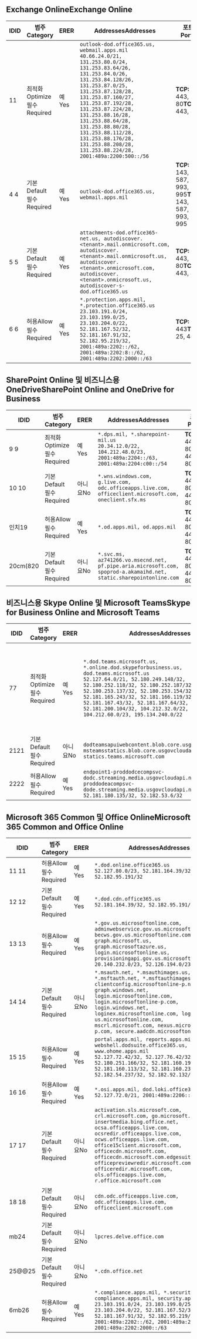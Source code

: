 <!--THIS FILE IS AUTOMATICALLY GENERATED. MANUAL CHANGES WILL BE OVERWRITTEN.-->
<!--Please contact the Office 365 Endpoints team with any questions.-->
<!--USGovDoD endpoints version 2020090100-->
<!--File generated 2020-09-01 11:00:07.5736-->

## <a name="exchange-online"></a><span data-ttu-id="056a8-101">Exchange Online</span><span class="sxs-lookup"><span data-stu-id="056a8-101">Exchange Online</span></span>

<span data-ttu-id="056a8-102">ID</span><span class="sxs-lookup"><span data-stu-id="056a8-102">ID</span></span> | <span data-ttu-id="056a8-103">범주</span><span class="sxs-lookup"><span data-stu-id="056a8-103">Category</span></span> | <span data-ttu-id="056a8-104">ER</span><span class="sxs-lookup"><span data-stu-id="056a8-104">ER</span></span> | <span data-ttu-id="056a8-105">Addresses</span><span class="sxs-lookup"><span data-stu-id="056a8-105">Addresses</span></span> | <span data-ttu-id="056a8-106">포트</span><span class="sxs-lookup"><span data-stu-id="056a8-106">Ports</span></span>
-- | -------------------- | --- | ---------------------------------------------------------------------------------------------------------------------------------------------------------------------------------------------------------------------------------------------------------------------------------------------------------------------------------------------------------------------------------------------- | -------------------------------
<span data-ttu-id="056a8-107">1</span><span class="sxs-lookup"><span data-stu-id="056a8-107">1</span></span> | <span data-ttu-id="056a8-108">최적화</span><span class="sxs-lookup"><span data-stu-id="056a8-108">Optimize</span></span><BR><span data-ttu-id="056a8-109">필수</span><span class="sxs-lookup"><span data-stu-id="056a8-109">Required</span></span> | <span data-ttu-id="056a8-110">예</span><span class="sxs-lookup"><span data-stu-id="056a8-110">Yes</span></span> | `outlook-dod.office365.us, webmail.apps.mil`<BR>`40.66.24.0/21, 131.253.80.0/24, 131.253.83.64/26, 131.253.84.0/26, 131.253.84.128/26, 131.253.87.0/25, 131.253.87.128/28, 131.253.87.160/27, 131.253.87.192/28, 131.253.87.224/28, 131.253.88.16/28, 131.253.88.64/28, 131.253.88.80/28, 131.253.88.112/28, 131.253.88.176/28, 131.253.88.208/28, 131.253.88.224/28, 2001:489a:2200:500::/56` | <span data-ttu-id="056a8-111">**TCP:** 443, 80</span><span class="sxs-lookup"><span data-stu-id="056a8-111">**TCP:** 443, 80</span></span>
<span data-ttu-id="056a8-112">4 </span><span class="sxs-lookup"><span data-stu-id="056a8-112">4</span></span> | <span data-ttu-id="056a8-113">기본</span><span class="sxs-lookup"><span data-stu-id="056a8-113">Default</span></span><BR><span data-ttu-id="056a8-114">필수</span><span class="sxs-lookup"><span data-stu-id="056a8-114">Required</span></span> | <span data-ttu-id="056a8-115">예</span><span class="sxs-lookup"><span data-stu-id="056a8-115">Yes</span></span> | `outlook-dod.office365.us, webmail.apps.mil` | <span data-ttu-id="056a8-116">**TCP:** 143, 25, 587, 993, 995</span><span class="sxs-lookup"><span data-stu-id="056a8-116">**TCP:** 143, 25, 587, 993, 995</span></span>
<span data-ttu-id="056a8-117">5 </span><span class="sxs-lookup"><span data-stu-id="056a8-117">5</span></span> | <span data-ttu-id="056a8-118">기본</span><span class="sxs-lookup"><span data-stu-id="056a8-118">Default</span></span><BR><span data-ttu-id="056a8-119">필수</span><span class="sxs-lookup"><span data-stu-id="056a8-119">Required</span></span> | <span data-ttu-id="056a8-120">예</span><span class="sxs-lookup"><span data-stu-id="056a8-120">Yes</span></span> | `attachments-dod.office365-net.us, autodiscover.<tenant>.mail.onmicrosoft.com, autodiscover.<tenant>.mail.onmicrosoft.us, autodiscover.<tenant>.onmicrosoft.com, autodiscover.<tenant>.onmicrosoft.us, autodiscover-s-dod.office365.us` | <span data-ttu-id="056a8-121">**TCP:** 443, 80</span><span class="sxs-lookup"><span data-stu-id="056a8-121">**TCP:** 443, 80</span></span>
<span data-ttu-id="056a8-122">6 </span><span class="sxs-lookup"><span data-stu-id="056a8-122">6</span></span> | <span data-ttu-id="056a8-123">허용</span><span class="sxs-lookup"><span data-stu-id="056a8-123">Allow</span></span><BR><span data-ttu-id="056a8-124">필수</span><span class="sxs-lookup"><span data-stu-id="056a8-124">Required</span></span> | <span data-ttu-id="056a8-125">예</span><span class="sxs-lookup"><span data-stu-id="056a8-125">Yes</span></span> | `*.protection.apps.mil, *.protection.office365.us`<BR>`23.103.191.0/24, 23.103.199.0/25, 23.103.204.0/22, 52.181.167.52/32, 52.181.167.91/32, 52.182.95.219/32, 2001:489a:2202::/62, 2001:489a:2202:8::/62, 2001:489a:2202:2000::/63` | <span data-ttu-id="056a8-126">**TCP:** 25, 443</span><span class="sxs-lookup"><span data-stu-id="056a8-126">**TCP:** 25, 443</span></span>

## <a name="sharepoint-online-and-onedrive-for-business"></a><span data-ttu-id="056a8-127">SharePoint Online 및 비즈니스용 OneDrive</span><span class="sxs-lookup"><span data-stu-id="056a8-127">SharePoint Online and OneDrive for Business</span></span>

<span data-ttu-id="056a8-128">ID</span><span class="sxs-lookup"><span data-stu-id="056a8-128">ID</span></span> | <span data-ttu-id="056a8-129">범주</span><span class="sxs-lookup"><span data-stu-id="056a8-129">Category</span></span> | <span data-ttu-id="056a8-130">ER</span><span class="sxs-lookup"><span data-stu-id="056a8-130">ER</span></span> | <span data-ttu-id="056a8-131">Addresses</span><span class="sxs-lookup"><span data-stu-id="056a8-131">Addresses</span></span> | <span data-ttu-id="056a8-132">포트</span><span class="sxs-lookup"><span data-stu-id="056a8-132">Ports</span></span>
-- | -------------------- | --- | ------------------------------------------------------------------------------------------------------------------- | ----------------
<span data-ttu-id="056a8-133">9 </span><span class="sxs-lookup"><span data-stu-id="056a8-133">9</span></span> | <span data-ttu-id="056a8-134">최적화</span><span class="sxs-lookup"><span data-stu-id="056a8-134">Optimize</span></span><BR><span data-ttu-id="056a8-135">필수</span><span class="sxs-lookup"><span data-stu-id="056a8-135">Required</span></span> | <span data-ttu-id="056a8-136">예</span><span class="sxs-lookup"><span data-stu-id="056a8-136">Yes</span></span> | `*.dps.mil, *.sharepoint-mil.us`<BR>`20.34.12.0/22, 104.212.48.0/23, 2001:489a:2204::/63, 2001:489a:2204:c00::/54` | <span data-ttu-id="056a8-137">**TCP:** 443, 80</span><span class="sxs-lookup"><span data-stu-id="056a8-137">**TCP:** 443, 80</span></span>
<span data-ttu-id="056a8-138">10  </span><span class="sxs-lookup"><span data-stu-id="056a8-138">10</span></span> | <span data-ttu-id="056a8-139">기본</span><span class="sxs-lookup"><span data-stu-id="056a8-139">Default</span></span><BR><span data-ttu-id="056a8-140">필수</span><span class="sxs-lookup"><span data-stu-id="056a8-140">Required</span></span> | <span data-ttu-id="056a8-141">아니요</span><span class="sxs-lookup"><span data-stu-id="056a8-141">No</span></span> | `*.wns.windows.com, g.live.com, odc.officeapps.live.com, officeclient.microsoft.com, oneclient.sfx.ms` | <span data-ttu-id="056a8-142">**TCP:** 443, 80</span><span class="sxs-lookup"><span data-stu-id="056a8-142">**TCP:** 443, 80</span></span>
<span data-ttu-id="056a8-143">인치</span><span class="sxs-lookup"><span data-stu-id="056a8-143">19</span></span> | <span data-ttu-id="056a8-144">허용</span><span class="sxs-lookup"><span data-stu-id="056a8-144">Allow</span></span><BR><span data-ttu-id="056a8-145">필수</span><span class="sxs-lookup"><span data-stu-id="056a8-145">Required</span></span> | <span data-ttu-id="056a8-146">예</span><span class="sxs-lookup"><span data-stu-id="056a8-146">Yes</span></span> | `*.od.apps.mil, od.apps.mil` | <span data-ttu-id="056a8-147">**TCP:** 443, 80</span><span class="sxs-lookup"><span data-stu-id="056a8-147">**TCP:** 443, 80</span></span>
<span data-ttu-id="056a8-148">20cm(8</span><span class="sxs-lookup"><span data-stu-id="056a8-148">20</span></span> | <span data-ttu-id="056a8-149">기본</span><span class="sxs-lookup"><span data-stu-id="056a8-149">Default</span></span><BR><span data-ttu-id="056a8-150">필수</span><span class="sxs-lookup"><span data-stu-id="056a8-150">Required</span></span> | <span data-ttu-id="056a8-151">아니요</span><span class="sxs-lookup"><span data-stu-id="056a8-151">No</span></span> | `*.svc.ms, az741266.vo.msecnd.net, pf.pipe.aria.microsoft.com, spoprod-a.akamaihd.net, static.sharepointonline.com` | <span data-ttu-id="056a8-152">**TCP:** 443, 80</span><span class="sxs-lookup"><span data-stu-id="056a8-152">**TCP:** 443, 80</span></span>

## <a name="skype-for-business-online-and-microsoft-teams"></a><span data-ttu-id="056a8-153">비즈니스용 Skype Online 및 Microsoft Teams</span><span class="sxs-lookup"><span data-stu-id="056a8-153">Skype for Business Online and Microsoft Teams</span></span>

<span data-ttu-id="056a8-154">ID</span><span class="sxs-lookup"><span data-stu-id="056a8-154">ID</span></span> | <span data-ttu-id="056a8-155">범주</span><span class="sxs-lookup"><span data-stu-id="056a8-155">Category</span></span> | <span data-ttu-id="056a8-156">ER</span><span class="sxs-lookup"><span data-stu-id="056a8-156">ER</span></span> | <span data-ttu-id="056a8-157">Addresses</span><span class="sxs-lookup"><span data-stu-id="056a8-157">Addresses</span></span> | <span data-ttu-id="056a8-158">포트</span><span class="sxs-lookup"><span data-stu-id="056a8-158">Ports</span></span>
-- | -------------------- | --- | -------------------------------------------------------------------------------------------------------------------------------------------------------------------------------------------------------------------------------------------------------------------------------------------------------------------------------------------------------- | -----------------------------------------------
<span data-ttu-id="056a8-159">7</span><span class="sxs-lookup"><span data-stu-id="056a8-159">7</span></span> | <span data-ttu-id="056a8-160">최적화</span><span class="sxs-lookup"><span data-stu-id="056a8-160">Optimize</span></span><BR><span data-ttu-id="056a8-161">필수</span><span class="sxs-lookup"><span data-stu-id="056a8-161">Required</span></span> | <span data-ttu-id="056a8-162">예</span><span class="sxs-lookup"><span data-stu-id="056a8-162">Yes</span></span> | `*.dod.teams.microsoft.us, *.online.dod.skypeforbusiness.us, dod.teams.microsoft.us`<BR>`52.127.64.0/21, 52.180.249.148/32, 52.180.252.118/32, 52.180.252.187/32, 52.180.253.137/32, 52.180.253.154/32, 52.181.165.243/32, 52.181.166.119/32, 52.181.167.43/32, 52.181.167.64/32, 52.181.200.104/32, 104.212.32.0/22, 104.212.60.0/23, 195.134.240.0/22` | <span data-ttu-id="056a8-163">**TCP:** 443</span><span class="sxs-lookup"><span data-stu-id="056a8-163">**TCP:** 443</span></span><BR><span data-ttu-id="056a8-164">**UDP:** 3478, 3479, 3480, 3481</span><span class="sxs-lookup"><span data-stu-id="056a8-164">**UDP:** 3478, 3479, 3480, 3481</span></span>
<span data-ttu-id="056a8-165"> 21</span><span class="sxs-lookup"><span data-stu-id="056a8-165">21</span></span> | <span data-ttu-id="056a8-166">기본</span><span class="sxs-lookup"><span data-stu-id="056a8-166">Default</span></span><BR><span data-ttu-id="056a8-167">필수</span><span class="sxs-lookup"><span data-stu-id="056a8-167">Required</span></span> | <span data-ttu-id="056a8-168">아니요</span><span class="sxs-lookup"><span data-stu-id="056a8-168">No</span></span> | `dodteamsapuiwebcontent.blob.core.usgovcloudapi.net, msteamsstatics.blob.core.usgovcloudapi.net, statics.teams.microsoft.com` | <span data-ttu-id="056a8-169">**TCP:** 443</span><span class="sxs-lookup"><span data-stu-id="056a8-169">**TCP:** 443</span></span>
<span data-ttu-id="056a8-170">22</span><span class="sxs-lookup"><span data-stu-id="056a8-170">22</span></span> | <span data-ttu-id="056a8-171">허용</span><span class="sxs-lookup"><span data-stu-id="056a8-171">Allow</span></span><BR><span data-ttu-id="056a8-172">필수</span><span class="sxs-lookup"><span data-stu-id="056a8-172">Required</span></span> | <span data-ttu-id="056a8-173">예</span><span class="sxs-lookup"><span data-stu-id="056a8-173">Yes</span></span> | `endpoint1-proddodcecompsvc-dodc.streaming.media.usgovcloudapi.net, endpoint1-proddodeacompsvc-dode.streaming.media.usgovcloudapi.net`<BR>`52.181.180.135/32, 52.182.53.6/32` | <span data-ttu-id="056a8-174">**TCP:** 443</span><span class="sxs-lookup"><span data-stu-id="056a8-174">**TCP:** 443</span></span>

## <a name="microsoft-365-common-and-office-online"></a><span data-ttu-id="056a8-175">Microsoft 365 Common 및 Office Online</span><span class="sxs-lookup"><span data-stu-id="056a8-175">Microsoft 365 Common and Office Online</span></span>

<span data-ttu-id="056a8-176">ID</span><span class="sxs-lookup"><span data-stu-id="056a8-176">ID</span></span> | <span data-ttu-id="056a8-177">범주</span><span class="sxs-lookup"><span data-stu-id="056a8-177">Category</span></span> | <span data-ttu-id="056a8-178">ER</span><span class="sxs-lookup"><span data-stu-id="056a8-178">ER</span></span> | <span data-ttu-id="056a8-179">Addresses</span><span class="sxs-lookup"><span data-stu-id="056a8-179">Addresses</span></span> | <span data-ttu-id="056a8-180">포트</span><span class="sxs-lookup"><span data-stu-id="056a8-180">Ports</span></span>
-- | ------------------- | --- | ---------------------------------------------------------------------------------------------------------------------------------------------------------------------------------------------------------------------------------------------------------------------------------------------------------------------------------------------------------------------------------------------- | ----------------
<span data-ttu-id="056a8-181">11 </span><span class="sxs-lookup"><span data-stu-id="056a8-181">11</span></span> | <span data-ttu-id="056a8-182">허용</span><span class="sxs-lookup"><span data-stu-id="056a8-182">Allow</span></span><BR><span data-ttu-id="056a8-183">필수</span><span class="sxs-lookup"><span data-stu-id="056a8-183">Required</span></span> | <span data-ttu-id="056a8-184">예</span><span class="sxs-lookup"><span data-stu-id="056a8-184">Yes</span></span> | `*.dod.online.office365.us`<BR>`52.127.80.0/23, 52.181.164.39/32, 52.182.95.191/32` | <span data-ttu-id="056a8-185">**TCP:** 443</span><span class="sxs-lookup"><span data-stu-id="056a8-185">**TCP:** 443</span></span>
<span data-ttu-id="056a8-186">12 </span><span class="sxs-lookup"><span data-stu-id="056a8-186">12</span></span> | <span data-ttu-id="056a8-187">기본</span><span class="sxs-lookup"><span data-stu-id="056a8-187">Default</span></span><BR><span data-ttu-id="056a8-188">필수</span><span class="sxs-lookup"><span data-stu-id="056a8-188">Required</span></span> | <span data-ttu-id="056a8-189">예</span><span class="sxs-lookup"><span data-stu-id="056a8-189">Yes</span></span> | `*.dod.cdn.office365.us`<BR>`52.181.164.39/32, 52.182.95.191/32` | <span data-ttu-id="056a8-190">**TCP:** 443</span><span class="sxs-lookup"><span data-stu-id="056a8-190">**TCP:** 443</span></span>
<span data-ttu-id="056a8-191">13 </span><span class="sxs-lookup"><span data-stu-id="056a8-191">13</span></span> | <span data-ttu-id="056a8-192">허용</span><span class="sxs-lookup"><span data-stu-id="056a8-192">Allow</span></span><BR><span data-ttu-id="056a8-193">필수</span><span class="sxs-lookup"><span data-stu-id="056a8-193">Required</span></span> | <span data-ttu-id="056a8-194">예</span><span class="sxs-lookup"><span data-stu-id="056a8-194">Yes</span></span> | `*.gov.us.microsoftonline.com, adminwebservice.gov.us.microsoftonline.com, becws.gov.us.microsoftonline.com, dod-graph.microsoft.us, graph.microsoftazure.us, login.microsoftonline.us, provisioningapi.gov.us.microsoftonline.com`<BR>`20.140.232.0/23, 52.126.194.0/23` | <span data-ttu-id="056a8-195">**TCP:** 443</span><span class="sxs-lookup"><span data-stu-id="056a8-195">**TCP:** 443</span></span>
<span data-ttu-id="056a8-196">14 </span><span class="sxs-lookup"><span data-stu-id="056a8-196">14</span></span> | <span data-ttu-id="056a8-197">기본</span><span class="sxs-lookup"><span data-stu-id="056a8-197">Default</span></span><BR><span data-ttu-id="056a8-198">필수</span><span class="sxs-lookup"><span data-stu-id="056a8-198">Required</span></span> | <span data-ttu-id="056a8-199">아니요</span><span class="sxs-lookup"><span data-stu-id="056a8-199">No</span></span> | `*.msauth.net, *.msauthimages.us, *.msftauth.net, *.msftauthimages.us, clientconfig.microsoftonline-p.net, graph.windows.net, login.microsoftonline.com, login.microsoftonline-p.com, login.windows.net, loginex.microsoftonline.com, login-us.microsoftonline.com, mscrl.microsoft.com, nexus.microsoftonline-p.com, secure.aadcdn.microsoftonline-p.com` | <span data-ttu-id="056a8-200">**TCP:** 443</span><span class="sxs-lookup"><span data-stu-id="056a8-200">**TCP:** 443</span></span>
<span data-ttu-id="056a8-201">15 </span><span class="sxs-lookup"><span data-stu-id="056a8-201">15</span></span> | <span data-ttu-id="056a8-202">허용</span><span class="sxs-lookup"><span data-stu-id="056a8-202">Allow</span></span><BR><span data-ttu-id="056a8-203">필수</span><span class="sxs-lookup"><span data-stu-id="056a8-203">Required</span></span> | <span data-ttu-id="056a8-204">예</span><span class="sxs-lookup"><span data-stu-id="056a8-204">Yes</span></span> | `portal.apps.mil, reports.apps.mil, webshell.dodsuite.office365.us, www.ohome.apps.mil`<BR>`52.127.72.42/32, 52.127.76.42/32, 52.180.251.166/32, 52.181.160.19/32, 52.181.160.113/32, 52.181.160.236/32, 52.182.54.237/32, 52.182.92.132/32` | <span data-ttu-id="056a8-205">**TCP:** 443</span><span class="sxs-lookup"><span data-stu-id="056a8-205">**TCP:** 443</span></span>
<span data-ttu-id="056a8-206">16 </span><span class="sxs-lookup"><span data-stu-id="056a8-206">16</span></span> | <span data-ttu-id="056a8-207">허용</span><span class="sxs-lookup"><span data-stu-id="056a8-207">Allow</span></span><BR><span data-ttu-id="056a8-208">필수</span><span class="sxs-lookup"><span data-stu-id="056a8-208">Required</span></span> | <span data-ttu-id="056a8-209">예</span><span class="sxs-lookup"><span data-stu-id="056a8-209">Yes</span></span> | `*.osi.apps.mil, dod.loki.office365.us`<BR>`52.127.72.0/21, 2001:489a:2206::/48` | <span data-ttu-id="056a8-210">**TCP:** 443</span><span class="sxs-lookup"><span data-stu-id="056a8-210">**TCP:** 443</span></span>
<span data-ttu-id="056a8-211">17 </span><span class="sxs-lookup"><span data-stu-id="056a8-211">17</span></span> | <span data-ttu-id="056a8-212">기본</span><span class="sxs-lookup"><span data-stu-id="056a8-212">Default</span></span><BR><span data-ttu-id="056a8-213">필수</span><span class="sxs-lookup"><span data-stu-id="056a8-213">Required</span></span> | <span data-ttu-id="056a8-214">아니요</span><span class="sxs-lookup"><span data-stu-id="056a8-214">No</span></span> | `activation.sls.microsoft.com, crl.microsoft.com, go.microsoft.com, insertmedia.bing.office.net, ocsa.officeapps.live.com, ocsredir.officeapps.live.com, ocws.officeapps.live.com, office15client.microsoft.com, officecdn.microsoft.com, officecdn.microsoft.com.edgesuite.net, officepreviewredir.microsoft.com, officeredir.microsoft.com, ols.officeapps.live.com, r.office.microsoft.com` | <span data-ttu-id="056a8-215">**TCP:** 443, 80</span><span class="sxs-lookup"><span data-stu-id="056a8-215">**TCP:** 443, 80</span></span>
<span data-ttu-id="056a8-216">18 </span><span class="sxs-lookup"><span data-stu-id="056a8-216">18</span></span> | <span data-ttu-id="056a8-217">기본</span><span class="sxs-lookup"><span data-stu-id="056a8-217">Default</span></span><BR><span data-ttu-id="056a8-218">필수</span><span class="sxs-lookup"><span data-stu-id="056a8-218">Required</span></span> | <span data-ttu-id="056a8-219">아니요</span><span class="sxs-lookup"><span data-stu-id="056a8-219">No</span></span> | `cdn.odc.officeapps.live.com, odc.officeapps.live.com, officeclient.microsoft.com` | <span data-ttu-id="056a8-220">**TCP:** 443, 80</span><span class="sxs-lookup"><span data-stu-id="056a8-220">**TCP:** 443, 80</span></span>
<span data-ttu-id="056a8-221">mb</span><span class="sxs-lookup"><span data-stu-id="056a8-221">24</span></span> | <span data-ttu-id="056a8-222">기본</span><span class="sxs-lookup"><span data-stu-id="056a8-222">Default</span></span><BR><span data-ttu-id="056a8-223">필수</span><span class="sxs-lookup"><span data-stu-id="056a8-223">Required</span></span> | <span data-ttu-id="056a8-224">아니요</span><span class="sxs-lookup"><span data-stu-id="056a8-224">No</span></span> | `lpcres.delve.office.com` | <span data-ttu-id="056a8-225">**TCP:** 443</span><span class="sxs-lookup"><span data-stu-id="056a8-225">**TCP:** 443</span></span>
<span data-ttu-id="056a8-226">25@@</span><span class="sxs-lookup"><span data-stu-id="056a8-226">25</span></span> | <span data-ttu-id="056a8-227">기본</span><span class="sxs-lookup"><span data-stu-id="056a8-227">Default</span></span><BR><span data-ttu-id="056a8-228">필수</span><span class="sxs-lookup"><span data-stu-id="056a8-228">Required</span></span> | <span data-ttu-id="056a8-229">아니요</span><span class="sxs-lookup"><span data-stu-id="056a8-229">No</span></span> | `*.cdn.office.net` | <span data-ttu-id="056a8-230">**TCP:** 443</span><span class="sxs-lookup"><span data-stu-id="056a8-230">**TCP:** 443</span></span>
<span data-ttu-id="056a8-231">6mb</span><span class="sxs-lookup"><span data-stu-id="056a8-231">26</span></span> | <span data-ttu-id="056a8-232">허용</span><span class="sxs-lookup"><span data-stu-id="056a8-232">Allow</span></span><BR><span data-ttu-id="056a8-233">필수</span><span class="sxs-lookup"><span data-stu-id="056a8-233">Required</span></span> | <span data-ttu-id="056a8-234">예</span><span class="sxs-lookup"><span data-stu-id="056a8-234">Yes</span></span> | `*.compliance.apps.mil, *.security.apps.mil, compliance.apps.mil, security.apps.mil`<BR>`23.103.191.0/24, 23.103.199.0/25, 23.103.204.0/22, 52.181.167.52/32, 52.181.167.91/32, 52.182.95.219/32, 2001:489a:2202::/62, 2001:489a:2202:8::/62, 2001:489a:2202:2000::/63` | <span data-ttu-id="056a8-235">**TCP:** 443, 80</span><span class="sxs-lookup"><span data-stu-id="056a8-235">**TCP:** 443, 80</span></span>
